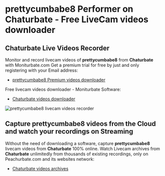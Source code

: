 # prettycumbabe8 Performer on Chaturbate - Free LiveCam videos downloader

## Chaturbate Live Videos Recorder

Monitor and record livecam videos of **prettycumbabe8** from **Chaturbate** with Moniturbate.com
Get a premium trial for free by just and only registering with your Email address:
* [prettycumbabe8 Premium videos downloader](https://moniturbate.com/request-demo-licence-key.html)

Free livecam videos downloader - Moniturbate Software:
* [Chaturbate videos downloader](https://moniturbate.com/moniturbate-download-software.html)

![prettycumbabe8 livecam videos recorder](https://peachurnet.com/templates/moniturbate-software.png)


## Capture prettycumbabe8 videos from the Cloud and watch your recordings on Streaming

Without the need of downloading a software, capture **prettycumbabe8** livecam videos from **Chaturbate** 100% online.
Watch Livecam archives from **Chaturbate** unlimitedly from thousands of existing recordings, only on Peachurbate.com and its websites network:
* [Chaturbate videos archives](https://peachurnet.com/)